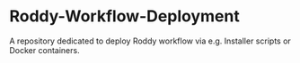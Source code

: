 # Roddy-Workflow-Deployment
A repository dedicated to deploy Roddy workflow via e.g. Installer scripts or Docker containers. 
